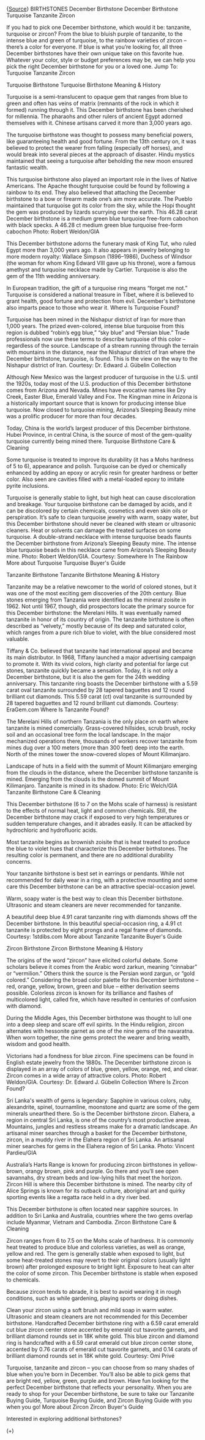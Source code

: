 {[Source](https://www.gia.edu/birthstones/december-birthstones)}
BIRTHSTONES
December Birthstone
December Birthstone Turquoise Tanzanite Zircon

If you had to pick one December birthstone, which would it be: tanzanite, 
turquoise or zircon? From the blue to bluish purple of tanzanite, to the 
intense blue and green of turquoise, to the rainbow varieties of zircon – 
there’s a color for everyone. If blue is what you’re looking for, all three 
December birthstones have their own unique take on this favorite hue. Whatever 
your color, style or budget preferences may be, we can help you pick the right 
December birthstone for you or a loved one.
Jump To:
Turquoise Tanzanite Zircon

Turquoise Birthstone
Turquoise Birthstone Meaning & History

Turquoise is a semi-translucent to opaque gem that ranges from blue to green 
and often has veins of matrix (remnants of the rock in which it formed) running 
through it. This December birthstone has been cherished for millennia. The 
pharaohs and other rulers of ancient Egypt adorned themselves with it. Chinese 
artisans carved it more than 3,000 years ago.

The turquoise birthstone was thought to possess many beneficial powers, like 
guaranteeing health and good fortune. From the 13th century on, it was believed 
to protect the wearer from falling (especially off horses), and would break 
into several pieces at the approach of disaster. Hindu mystics maintained that 
seeing a turquoise after beholding the new moon ensured fantastic wealth.

This turquoise birthstone also played an important role in the lives of Native 
Americans. The Apache thought turquoise could be found by following a rainbow 
to its end. They also believed that attaching the December birthstone to a bow 
or firearm made one’s aim more accurate. The Pueblo maintained that turquoise 
got its color from the sky, while the Hopi thought the gem was produced by 
lizards scurrying over the earth.
This 46.28 carat December birthstone is a medium green blue turquoise free-form 
cabochon with black specks.
A 46.28 ct medium green blue turquoise free-form cabochon Photo: Robert 
Weldon/GIA


This December birthstone adorns the funerary mask of King Tut, who ruled Egypt 
more than 3,000 years ago. It also appears in jewelry belonging to more modern 
royalty: Wallace Simpson (1896–1986), Duchess of Windsor (the woman for whom 
King Edward VIII gave up his throne), wore a famous amethyst and turquoise 
necklace made by Cartier. Turquoise is also the gem of the 11th wedding 
anniversary.

In European tradition, the gift of a turquoise ring means “forget me not.” 
Turquoise is considered a national treasure in Tibet, where it is believed to 
grant health, good fortune and protection from evil. December's birthstone also 
imparts peace to those who wear it.
Where Is Turquoise Found?

Turquoise has been mined in the Nishapur district of Iran for more than 1,000 
years. The prized even-colored, intense blue turquoise from this region is 
dubbed “robin’s egg blue,” “sky blue” and “Persian blue.” Trade 
professionals now use these terms to describe turquoise of this color – 
regardless of the source.
Landscape of a stream running through the terrain with mountains in the 
distance, near the Nishapur district of Iran where the December birthstone, 
turquoise, is found.
This is the view on the way to the Nishapur district of Iran. Courtesy: Dr. 
Edward J. Gübelin Collection


Although New Mexico was the largest producer of turquoise in the U.S. until the 
1920s, today most of the U.S. production of this December birthstone comes from 
Arizona and Nevada. Mines have evocative names like Dry Creek, Easter Blue, 
Emerald Valley and Fox. The Kingman mine in Arizona is a historically important 
source that is known for producing intense blue turquoise. Now closed to 
turquoise mining, Arizona’s Sleeping Beauty mine was a prolific producer for 
more than four decades.

Today, China is the world’s largest producer of this December birthstone. 
Hubei Province, in central China, is the source of most of the gem-quality 
turquoise currently being mined there.
Turquoise Birthstone Care & Cleaning

Some turquoise is treated to improve its durability (it has a Mohs hardness of 
5 to 6), appearance and polish. Turquoise can be dyed or chemically enhanced by 
adding an epoxy or acrylic resin for greater hardness or better color. Also 
seen are cavities filled with a metal-loaded epoxy to imitate pyrite inclusions.

Turquoise is generally stable to light, but high heat can cause discoloration 
and breakage. Your turquoise birthstone can be damaged by acids, and it can be 
discolored by certain chemicals, cosmetics and even skin oils or perspiration. 
It’s safe to clean turquoise jewelry with warm, soapy water, but this 
December birthstone should never be cleaned with steam or ultrasonic cleaners. 
Heat or solvents can damage the treated surfaces on some turquoise.
A double-strand necklace with intense turquoise beads flaunts the December 
birthstone from Arizona’s Sleeping Beauty mine.
The intense blue turquoise beads in this necklace came from Arizona’s 
Sleeping Beauty mine. Photo: Robert Weldon/GIA. Courtesy: Somewhere In The 
Rainbow
More about Turquoise Turquoise Buyer's Guide

Tanzanite Birthstone
Tanzanite Birthstone Meaning & History

Tanzanite may be a relative newcomer to the world of colored stones, but it was 
one of the most exciting gem discoveries of the 20th century. Blue stones 
emerging from Tanzania were identified as the mineral zoisite in 1962. Not 
until 1967, though, did prospectors locate the primary source for this December 
birthstone: the Merelani Hills. It was eventually named tanzanite in honor of 
its country of origin. The tanzanite birthstone is often described as 
“velvety,” mostly because of its deep and saturated color, which ranges 
from a pure rich blue to violet, with the blue considered most valuable.

Tiffany & Co. believed that tanzanite had international appeal and became its 
main distributor. In 1968, Tiffany launched a major advertising campaign to 
promote it. With its vivid colors, high clarity and potential for large cut 
stones, tanzanite quickly became a sensation. Today, it is not only a December 
birthstone, but it is also the gem for the 24th wedding anniversary.
This tanzanite ring boasts the December birthstone with a 5.59 carat oval 
tanzanite surrounded by 28 tapered baguettes and 12 round brilliant cut 
diamonds.
This 5.59 carat (ct) oval tanzanite is surrounded by 28 tapered baguettes and 
12 round brilliant cut diamonds. Courtesy: EraGem.com
Where Is Tanzanite Found?

The Merelani Hills of northern Tanzania is the only place on earth where 
tanzanite is mined comercially. Grass-covered hillsides, scrub brush, rocky 
soil and an occasional tree form the local landscape. In the major mechanized 
operations there, thousands of workers recover tanzanite from mines dug over a 
100 meters (more than 300 feet) deep into the earth. North of the mines tower 
the snow-covered slopes of Mount Kilimanjaro.

Landscape of huts in a field with the summit of Mount Kilimanjaro emerging from 
the clouds in the distance, where the December birthstone tanzanite is mined.
Emerging from the clouds is the domed summit of Mount Kilimanjaro. Tanzanite is 
mined in its shadow. Photo: Eric Welch/GIA
Tanzanite Birthstone Care & Cleaning

This December birthstone (6 to 7 on the Mohs scale of harness) is resistant to 
the effects of normal heat, light and common chemicals. Still, the December 
birthstone may crack if exposed to very high temperatures or sudden temperature 
changes, and it abrades easily. It can be attacked by hydrochloric and 
hydrofluoric acids.

Most tanzanite begins as brownish zoisite that is heat treated to produce the 
blue to violet hues that characterize this December birthstones. The resulting 
color is permanent, and there are no additional durability concerns.

Your tanzanite birthstone is best set in earrings or pendants. While not 
recommended for daily wear in a ring, with a protective mounting and some care 
this December birthstone can be an attractive special-occasion jewel.

Warm, soapy water is the best way to clean this December birthstone. Ultrasonic 
and steam cleaners are never recommended for tanzanite.

A beautiful deep blue 4.91 carat tanzanite ring with diamonds shows off the 
December birthstone.
In this beautiful special-occasion ring, a 4.91 ct tanzanite is protected by 
eight prongs and a regal frame of diamonds. Courtesy: 1stdibs.com
More about Tanzanite Tanzanite Buyer's Guide

Zircon Birthstone
Zircon Birthstone Meaning & History

The origins of the word “zircon” have elicited colorful debate. Some 
scholars believe it comes from the Arabic word zarkun, meaning “cinnabar” 
or “vermilion.” Others think the source is the Persian word zargun, or 
“gold colored.” Considering the broad color palette for this December 
birthstone – red, orange, yellow, brown, green and blue – either derivation 
seems possible. Colorless zircon is known for its brilliance and flashes of 
multicolored light, called fire, which have resulted in centuries of confusion 
with diamond.

During the Middle Ages, this December birthstone was thought to lull one into a 
deep sleep and scare off evil spirits. In the Hindu religion, zircon alternates 
with hessonite garnet as one of the nine gems of the navaratna. When worn 
together, the nine gems protect the wearer and bring wealth, wisdom and good 
health.

Victorians had a fondness for blue zircon. Fine specimens can be found in 
English estate jewelry from the 1880s.
The December birthstone zircon is displayed in an array of colors of blue, 
green, yellow, orange, red, and clear.
Zircon comes in a wide array of attractive colors. Photo: Robert Weldon/GIA. 
Courtesy: Dr. Edward J. Gübelin Collection
Where Is Zircon Found?

Sri Lanka's wealth of gems is legendary: Sapphire in various colors, ruby, 
alexandrite, spinel, tournamline, moonstone and quartz are some of the gem 
minerals unearthed there. So is the December birthstone zircon. Elahera, a 
region in central Sri Lanka, is one of the country’s most productive areas. 
Mountains, jungles and restless streams make for a dramatic landscape.
An artisanal miner searches through a basket for the December birthstone, 
zircon, in a muddy river in the Elahera region of Sri Lanka.
An artisanal miner searches for gems in the Elahera region of Sri Lanka. Photo: 
Vincent Pardieu/GIA


Australia’s Harts Range is known for producing zircon birthstones in 
yellow-brown, orangy brown, pink and purple. Go there and you’ll see open 
savannahs, dry stream beds and low-lying hills that meet the horizon. Zircon 
Hill is where this December birthstone is mined. The nearby city of Alice 
Springs is known for its outback culture, aboriginal art and quirky sporting 
events like a regatta race held in a dry river bed.

This December birthstone is often located near sapphire sources. In addition to 
Sri Lanka and Australia, countries where the two gems overlap include Myanmar, 
Vietnam and Cambodia.
Zircon Birthstone Care & Cleaning

Zircon ranges from 6 to 7.5 on the Mohs scale of hardness. It is commonly heat 
treated to produce blue and colorless varieties, as well as orange, yellow and 
red. The gem is generally stable when exposed to light, but some heat-treated 
stones may revert to their original colors (usually light brown) after 
prolonged exposure to bright light. Exposure to heat can alter the color of 
some zircon. This December birthstone is stable when exposed to chemicals.

Because zircon tends to abrade, it is best to avoid wearing it in rough 
conditions, such as while gardening, playing sports or doing dishes.

Clean your zircon using a soft brush and mild soap in warm water. Ultrasonic 
and steam cleaners are not recommended for this December birthstone.
Handcrafted December birthstone ring with a 6.59 carat emerald cut blue zircon 
center stone accented by emerald cut tsavorite garnets, and brilliant diamond 
rounds set in 18K white gold.
This blue zircon and diamond ring is handcrafted with a 6.59 carat emerald cut 
blue zircon center stone, accented by 0.76 carats of emerald cut tsavorite 
garnets, and 0.14 carats of brilliant diamond rounds set in 18K white gold. 
Courtesy: Omi Privé


Turquoise, tanzanite and zircon – you can choose from so many shades of blue 
when you’re born in December. You’ll also be able to pick gems that are 
bright red, yellow, green, purple and brown. Have fun looking for the perfect 
December birthstone that reflects your personality. When you are ready to shop 
for your December birthstone, be sure to take our Tanzanite Buying Guide, 
Turquoise Buying Guide, and Zircon Buying Guide with you when you go!
More about Zircon Zircon Buyer's Guide

Interested in exploring additional birthstones?

(+)
